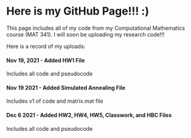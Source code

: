 # Here is my GitHub Page!!! :)
 This page includes all of my code from my Computational Mathematics course (MAT 341). I will soon be uploading my research code!!! 
 
 
 Here is a record of my uploads:

#### Nov 19, 2021 - Added HW1 File
 Includes all code and pseudocode

#### Nov 19 2021 - Added Simulated Annealing File
 Includes v1 of code and matrix.mat file
 
#### Dec 6 2021 - Added HW2, HW4, HW5, Classwork, and HBC Files
 Includes all code and pseudocode
